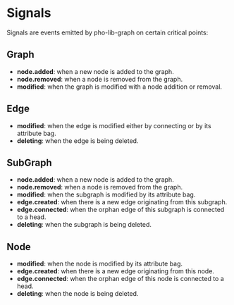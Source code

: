 # Signals

Signals are events emitted by pho-lib-graph on certain critical points:

## Graph
* **node.added**: when a new node is added to the graph.
* **node.removed**: when a node is removed from the graph.
* **modified**: when the graph is modified with a node addition or removal.

## Edge
* **modified**: when the edge is modified either by connecting or by its attribute bag.
* **deleting**: when the edge is being deleted.

## SubGraph
* **node.added**: when a new node is added to the graph.
* **node.removed**: when a node is removed from the graph.
* **modified**: when the subgraph is modified by its attribute bag.
* **edge.created**: when there is a new edge originating from this subgraph.
* **edge.connected**: when the orphan edge of this subgraph is connected to a head.
* **deleting**: when the subgraph is being deleted.

## Node
* **modified**: when the node is modified by its attribute bag.
* **edge.created**: when there is a new edge originating from this node.
* **edge.connected**: when the orphan edge of this node is connected to a head.
* **deleting**: when the node is being deleted.
